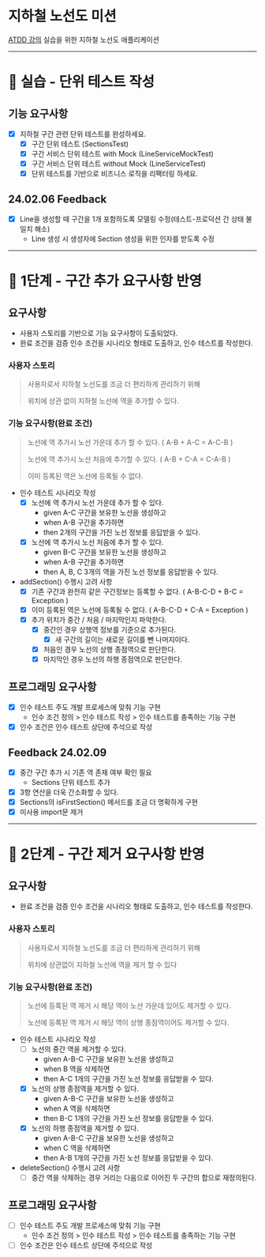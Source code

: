 # 지하철 노선도 미션
[ATDD 강의](https://edu.nextstep.camp/c/R89PYi5H) 실습을 위한 지하철 노선도 애플리케이션

---
# 🚀 실습 - 단위 테스트 작성

## 기능 요구사항
- [x] 지하철 구간 관련 단위 테스트를 완성하세요.
  - [x] 구간 단위 테스트 (SectionsTest)
  - [x] 구간 서비스 단위 테스트 with Mock (LineServiceMockTest)
  - [x] 구간 서비스 단위 테스트 without Mock (LineServiceTest)
  - [x] 단위 테스트를 기반으로 비즈니스 로직을 리팩터링 하세요.

## 24.02.06 Feedback
- [x] Line을 생성할 때 구간을 1개 포함하도록 모델링 수정(테스트-프로덕션 간 상태 불일치 해소)
  - Line 생성 시 생성자에 Section 생성을 위한 인자를 받도록 수정

---
# 🚀 1단계 - 구간 추가 요구사항 반영

## 요구사항
- 사용자 스토리를 기반으로 기능 요구사항이 도출되었다.
- 완료 조건을 검증 인수 조건을 시나리오 형태로 도출하고, 인수 테스트를 작성한다.
### 사용자 스토리
> 사용자로서 지하철 노선도를 조금 더 편리하게 관리하기 위해
> 
> 위치에 상관 없이 지하철 노선에 역을 추가할 수 있다.
### 기능 요구사항(완료 조건)
> 노선에 역 추가시 노선 가운데 추가 할 수 있다. ( A-B + A-C = A-C-B )
> 
> 노선에 역 추가시 노선 처음에 추가할 수 있다. ( A-B + C-A = C-A-B )
> 
> 이미 등록된 역은 노선에 등록될 수 없다.
- 인수 테스트 시나리오 작성
  - [x] 노선에 역 추가시 노선 가운데 추가 할 수 있다.
    - given A-C 구간을 보유한 노선을 생성하고
    - when A-B 구간을 추가하면
    - then 2개의 구간을 가진 노선 정보를 응답받을 수 있다.
  - [x] 노선에 역 추가시 노선 처음에 추가 할 수 있다.
    - given B-C 구간을 보유한 노선을 생성하고
    - when A-B 구간을 추가하면
    - then A, B, C 3개의 역을 가진 노선 정보를 응답받을 수 있다.

- addSection() 수행시 고려 사항
  - [x] 기존 구간과 완전히 같은 구간정보는 등록할 수 없다. ( A-B-C-D + B-C = Exception )
  - [x] 이미 등록된 역은 노선에 등록될 수 없다.  ( A-B-C-D + C-A = Exception )
  - [x] 추가 위치가 중간 / 처음 / 마지막인지 파악한다.
    - [x] 중간인 경우 상행역 정보를 기준으로 추가된다.
      - [x] 새 구간의 길이는 새로운 길이를 뺀 나머지이다.
    - [x] 처음인 경우 노선의 상행 종점역으로 판단한다.
    - [x] 마지막인 경우 노선의 하행 종점역으로 판단한다.
## 프로그래밍 요구사항
- [x] 인수 테스트 주도 개발 프로세스에 맞춰 기능 구현
  - 인수 조건 정의 > 인수 테스트 작성 > 인수 테스트를 충족하는 기능 구현
- [x] 인수 조건은 인수 테스트 상단에 주석으로 작성

## Feedback 24.02.09
- [x] 중간 구간 추가 시 기존 역 존재 여부 확인 필요
  - Sections 단위 테스트 추가
- [x] 3항 연산을 더욱 간소화할 수 있다.
- [x] Sections의 isFirstSection() 메서드를 조금 더 명확하게 구현
- [x] 미사용 import문 제거

---
# 🚀 2단계 - 구간 제거 요구사항 반영

## 요구사항
- 완료 조건을 검증 인수 조건을 시나리오 형태로 도출하고, 인수 테스트를 작성한다.
### 사용자 스토리
> 사용자로서 지하철 노선도를 조금 더 편리하게 관리하기 위해
>
> 위치에 상관없이 지하철 노선에 역을 제거 할 수 있다
### 기능 요구사항(완료 조건)
> 노선에 등록된 역 제거 시 해당 역이 노선 가운데 있어도 제거할 수 있다.
> 
> 노선에 등록된 역 제거 시 해당 역이 상행 종점역이어도 제거할 수 있다.
- 인수 테스트 시나리오 작성
  - [ ] 노선의 중간 역을 제거할 수 있다.
    - given A-B-C 구간을 보유한 노선을 생성하고
    - when B 역을 삭제하면
    - then A-C 1개의 구간을 가진 노선 정보를 응답받을 수 있다.
  - [x] 노선의 상행 종점역을 제거할 수 있다.
    - given A-B-C 구간을 보유한 노선을 생성하고
    - when A 역을 삭제하면
    - then B-C 1개의 구간을 가진 노선 정보를 응답받을 수 있다.
  - [x] 노선의 하행 종점역을 제거할 수 있다.
    - given A-B-C 구간을 보유한 노선을 생성하고
    - when C 역을 삭제하면
    - then A-B 1개의 구간을 가진 노선 정보를 응답받을 수 있다.
- deleteSection() 수행시 고려 사항
  - [ ] 중간 역을 삭제하는 경우 거리는 다음으로 이어진 두 구간의 합으로 재정의된다.

## 프로그래밍 요구사항
- [ ] 인수 테스트 주도 개발 프로세스에 맞춰 기능 구현
  - 인수 조건 정의 > 인수 테스트 작성 > 인수 테스트를 충족하는 기능 구현
- [ ] 인수 조건은 인수 테스트 상단에 주석으로 작성
